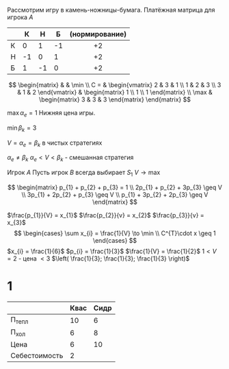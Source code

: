 Рассмотрим игру в камень-ножницы-бумага.
Платёжная матрица для игрока $A$

|     | К   | Н   | Б   | (нормирование) |
| --- | --- | --- | --- | :------------: |
| К   | 0   | 1   | -1  |       +2       |
| Н   | -1  | 0   | 1   |       +2       |
| Б   | 1   | -1  | 0   |       +2       |
$$
\begin{matrix}
 &  & \min \\
C = & \begin{vmatrix}
2 & 3 & 1 \\
1 & 2 & 3 \\
3 & 1 & 2
\end{vmatrix} & \begin{matrix}
1 \\
1 \\
1
\end{matrix} \\
\max & \begin{matrix}
3 & 3 & 3
\end{matrix}
\end{matrix}
$$

$\max \alpha_{e} = 1$
Нижняя цена игры.

$\min \beta_{k} = 3$

$V = \alpha_{e} = \beta_{k}$ в чистых стратегиях

$\alpha_{e} \neq \beta_{k}$
$\alpha_{e} < V < \beta_{k}$ - смешанная стратегия

Игрок $A$
Пусть игрок $B$ всегда выбирает $S_{1}$
$V \to \max$

$$
\begin{matrix}
p_{1} + p_{2} + p_{3} = 1 \\
2p_{1} + p_{2} + 3p_{3} \geq V \\
3p_{1} + 2p_{2} + p_{3} \geq V \\
p_{1} + 3p_{2} + 2p_{3} \geq V
\end{matrix}
$$



$\frac{p_{1}}{V} = x_{1}$
$\frac{p_{2}}{v} = x_{2}$
$\frac{p_{3}}{v} = x_{3}$
$$
\begin{cases}
\sum x_{i} = \frac{1}{V} \to \min \\
C^{T}\cdot x \geq 1
\end{cases} 
$$
$x_{i} = \frac{1}{6}$
$p_{i} = \frac{1}{3}$
$\frac{1}{V} = \frac{1}{2}$
$1 < V = 2$ - цена $< 3$
$\left( \frac{1}{3}; \frac{1}{3}; \frac{1}{3} \right)$



# 1

|                        | Квас | Сидр |
| ---------------------- | ---- | ---- |
| $\text{П}_\text{тепл}$ | 10   | 6    |
| $\text{П}_\text{хол}$  | 6    | 8    |
| Цена                   | 6    | 10   |
| Себестоимость          | 2    |      |
